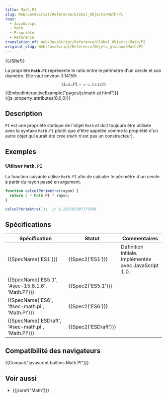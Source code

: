 ```yaml
---
title: Math.PI
slug: Web/JavaScript/Reference/Global_Objects/Math/PI
tags:
  - JavaScript
  - Math
  - Propriété
  - Reference
translation_of: Web/JavaScript/Reference/Global_Objects/Math/PI
original_slug: Web/JavaScript/Reference/Objets_globaux/Math/PI
---
```

{{JSRef}}

La propriété **`Math.PI`** représente le ratio entre le périmètre d'un cercle et son diamètre. Elle vaut environ 3.14159:

<math display="block"><semantics><mrow><mstyle mathvariant="monospace"><mi>Math.PI</mi></mstyle><mo>=</mo><mi>π</mi><mo>≈</mo><mn>3.14159</mn></mrow><annotation encoding="TeX">\mathtt{\mi{Math.PI}} = \pi \approx 3.14159</annotation></semantics></math>

{{EmbedInteractiveExample("pages/js/math-pi.html")}}{{js_property_attributes(0,0,0)}}

## Description

`PI` est une propriété statique de l'objet `Math` et doit toujours être utilisée avec la syntaxe `Math.PI` plutôt que d'être appelée comme la propriété d'un autre objet qui aurait été crée (`Math` n'est pas un constructeur).

## Exemples

### Utiliser `Math.PI`

La fonction suivante utilise `Math.PI` afin de calculer le périmètre d'un cercle à partir du rayon passé en argument.

```js
function calculPérimètre(rayon) {
  return 2 * Math.PI * rayon;
}

calculPérimètre(1);  // 6.283185307179586
```

## Spécifications

| Spécification                                                        | Statut                       | Commentaires                                          |
| -------------------------------------------------------------------- | ---------------------------- | ----------------------------------------------------- |
| {{SpecName('ES1')}}                                             | {{Spec2('ES1')}}         | Définition initiale. Implémentée avec JavaScript 1.0. |
| {{SpecName('ES5.1', '#sec-15.8.1.6', 'Math.PI')}}     | {{Spec2('ES5.1')}}     |                                                       |
| {{SpecName('ES6', '#sec-math.pi', 'Math.PI')}}         | {{Spec2('ES6')}}         |                                                       |
| {{SpecName('ESDraft', '#sec-math.pi', 'Math.PI')}} | {{Spec2('ESDraft')}} |                                                       |

## Compatibilité des navigateurs

{{Compat("javascript.builtins.Math.PI")}}

## Voir aussi

- {{jsxref("Math")}}
